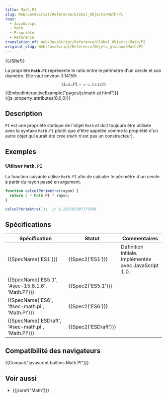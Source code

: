 ```yaml
---
title: Math.PI
slug: Web/JavaScript/Reference/Global_Objects/Math/PI
tags:
  - JavaScript
  - Math
  - Propriété
  - Reference
translation_of: Web/JavaScript/Reference/Global_Objects/Math/PI
original_slug: Web/JavaScript/Reference/Objets_globaux/Math/PI
---
```

{{JSRef}}

La propriété **`Math.PI`** représente le ratio entre le périmètre d'un cercle et son diamètre. Elle vaut environ 3.14159:

<math display="block"><semantics><mrow><mstyle mathvariant="monospace"><mi>Math.PI</mi></mstyle><mo>=</mo><mi>π</mi><mo>≈</mo><mn>3.14159</mn></mrow><annotation encoding="TeX">\mathtt{\mi{Math.PI}} = \pi \approx 3.14159</annotation></semantics></math>

{{EmbedInteractiveExample("pages/js/math-pi.html")}}{{js_property_attributes(0,0,0)}}

## Description

`PI` est une propriété statique de l'objet `Math` et doit toujours être utilisée avec la syntaxe `Math.PI` plutôt que d'être appelée comme la propriété d'un autre objet qui aurait été crée (`Math` n'est pas un constructeur).

## Exemples

### Utiliser `Math.PI`

La fonction suivante utilise `Math.PI` afin de calculer le périmètre d'un cercle à partir du rayon passé en argument.

```js
function calculPérimètre(rayon) {
  return 2 * Math.PI * rayon;
}

calculPérimètre(1);  // 6.283185307179586
```

## Spécifications

| Spécification                                                        | Statut                       | Commentaires                                          |
| -------------------------------------------------------------------- | ---------------------------- | ----------------------------------------------------- |
| {{SpecName('ES1')}}                                             | {{Spec2('ES1')}}         | Définition initiale. Implémentée avec JavaScript 1.0. |
| {{SpecName('ES5.1', '#sec-15.8.1.6', 'Math.PI')}}     | {{Spec2('ES5.1')}}     |                                                       |
| {{SpecName('ES6', '#sec-math.pi', 'Math.PI')}}         | {{Spec2('ES6')}}         |                                                       |
| {{SpecName('ESDraft', '#sec-math.pi', 'Math.PI')}} | {{Spec2('ESDraft')}} |                                                       |

## Compatibilité des navigateurs

{{Compat("javascript.builtins.Math.PI")}}

## Voir aussi

- {{jsxref("Math")}}
